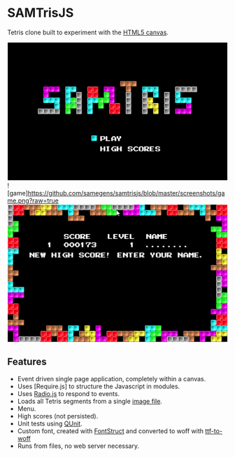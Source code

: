 # SAMTrisJS
Tetris clone built to experiment with the [HTML5 canvas](https://www.w3schools.com/html/html5_canvas.asp).

![samtris](https://github.com/samegens/samtrisjs/blob/master/screenshots/samtris.png?raw=true) ![game]https://github.com/samegens/samtrisjs/blob/master/screenshots/game.png?raw=true ![highscore](https://github.com/samegens/samtrisjs/blob/master/screenshots/highscore.png?raw=true)

## Features

- Event driven single page application, completely within a canvas.
- Uses [Require.js] to structure the Javascript in modules.
- Uses [Radio.js](http://radio.uxder.com/) to respond to events.
- Loads all Tetris segments from a single [image file](https://github.com/samegens/samtrisjs/blob/master/img/blocks.png?raw=true).
- Menu.
- High scores (not persisted).
- Unit tests using [QUnit](https://qunitjs.com/).
- Custom font, created with [FontStruct](http://fontstruct.com/) and converted to woff with [ttf-to-woff](http://everythingfonts.com/ttf-to-woff)
- Runs from files, no web server necessary.
